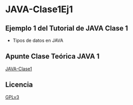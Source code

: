 # JAVA-Clase1Ej1
## Ejemplo 1 del Tutorial de JAVA Clase 1

  * Tipos de datos en JAVA

## Apunte Clase Teórica JAVA 1
[JAVA-Clase1](https://profmatiasgarcia.com.ar/uploads/tutoriales/ClaseTeoricaJAVA1.pdf)

## Licencia
[GPLv3](https://www.gnu.org/licenses/gpl-3.0.en.html)
